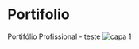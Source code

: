 # Portifolio
Portifólio Profissional - teste
  ![capa 1](https://user-images.githubusercontent.com/93088326/191833189-c35ccac7-ef34-4893-8441-3385cf04a5c3.png)

